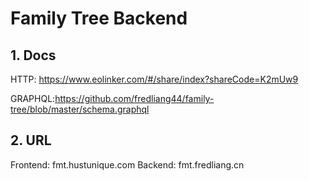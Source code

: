 # Family Tree Backend

## 1. Docs

HTTP:
<https://www.eolinker.com/#/share/index?shareCode=K2mUw9>


GRAPHQL:<https://github.com/fredliang44/family-tree/blob/master/schema.graphql>

## 2. URL

Frontend: fmt.hustunique.com
Backend: fmt.fredliang.cn